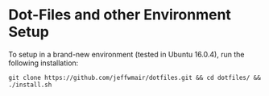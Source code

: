# Dot-Files and other Environment Setup

To setup in a brand-new environment (tested in Ubuntu 16.0.4), run the following installation:

```script
git clone https://github.com/jeffwmair/dotfiles.git && cd dotfiles/ && ./install.sh
```
